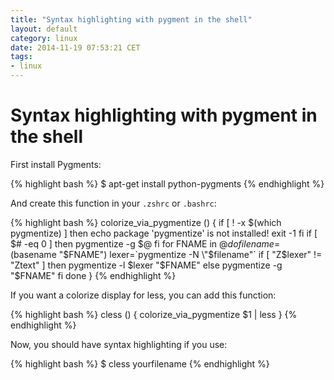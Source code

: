 ```yaml
---
title: "Syntax highlighting with pygment in the shell"
layout: default
category: linux
date: 2014-11-19 07:53:21 CET
tags:
- linux
---
```


# Syntax highlighting with pygment in the shell

First install Pygments:

{% highlight bash %}
$ apt-get install python-pygments
{% endhighlight %}

And create this function in your `.zshrc` or `.bashrc`:

{% highlight bash %}
colorize_via_pygmentize () {
    if [ ! -x $(which pygmentize) ]
    then
        echo package \'pygmentize\' is not installed!
        exit -1
    fi
    if [ $# -eq 0 ]
    then
        pygmentize -g $@
    fi
    for FNAME in $@
    do
        filename=$(basename "$FNAME") 
        lexer=`pygmentize -N \"$filename\"` 
        if [ "Z$lexer" != "Ztext" ]
        then
            pygmentize -l $lexer "$FNAME"
        else
            pygmentize -g "$FNAME"
        fi
    done
}
{% endhighlight %}

If you want a colorize display for less, you can add this function:

{% highlight bash %}
cless () {
    colorize_via_pygmentize $1 | less
}
{% endhighlight %}

Now, you should have syntax highlighting if you use:

{% highlight bash %}
$ cless yourfilename
{% endhighlight %}
